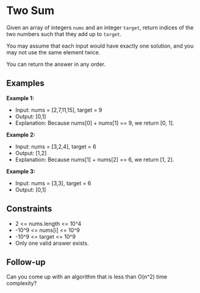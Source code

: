 # Two Sum

Given an array of integers `nums` and an integer `target`, return indices of the two numbers such that they add up to `target`.

You may assume that each input would have exactly one solution, and you may not use the same element twice.

You can return the answer in any order.

## Examples

**Example 1:**
- Input: nums = [2,7,11,15], target = 9
- Output: [0,1]
- Explanation: Because nums[0] + nums[1] == 9, we return [0, 1].

**Example 2:**
- Input: nums = [3,2,4], target = 6
- Output: [1,2]
- Explanation: Because nums[1] + nums[2] == 6, we return [1, 2].

**Example 3:**
- Input: nums = [3,3], target = 6
- Output: [0,1]

## Constraints

- 2 <= nums.length <= 10^4
- -10^9 <= nums[i] <= 10^9
- -10^9 <= target <= 10^9
- Only one valid answer exists.

## Follow-up

Can you come up with an algorithm that is less than O(n^2) time complexity?
